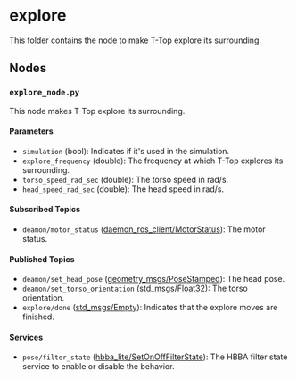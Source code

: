 # explore

This folder contains the node to make T-Top explore its surrounding.

## Nodes

### `explore_node.py`

This node makes T-Top explore its surrounding.

#### Parameters

- `simulation` (bool): Indicates if it's used in the simulation.
- `explore_frequency` (double): The frequency at which T-Top explores its surrounding.
- `torso_speed_rad_sec` (double): The torso speed in rad/s.
- `head_speed_rad_sec` (double): The head speed in rad/s.

#### Subscribed Topics

- `deamon/motor_status` ([daemon_ros_client/MotorStatus](../../daemon_ros_client/msg/MotorStatus.msg)): The motor status.

#### Published Topics

- `deamon/set_head_pose` ([geometry_msgs/PoseStamped](http://docs.ros.org/en/noetic/api/geometry_msgs/html/msg/PoseStamped.html)):
  The head pose.
- `deamon/set_torso_orientation` ([std_msgs/Float32](http://docs.ros.org/en/noetic/api/std_msgs/html/msg/Float32.html)): The
  torso orientation.
- `explore/done` ([std_msgs/Empty](http://docs.ros.org/en/noetic/api/std_msgs/html/msg/Empty.html)): Indicates that the
  explore moves are finished.

#### Services

- `pose/filter_state` ([hbba_lite/SetOnOffFilterState](../../hbba_lite/srv/SetOnOffFilterState.srv)): The HBBA filter
  state service to enable or disable the behavior.
